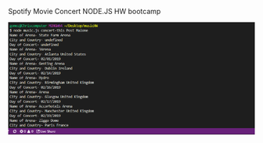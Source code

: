 Spotify
Movie 
Concert
NODE.JS
HW bootcamp

![alt text](https://github.com/chrismarcosgomes/LIRI-NODE.JS/blob/master/assets/concert.PNG)
